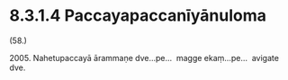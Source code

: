 

# 8.3.1.4 Paccayapaccanīyānuloma





(58.)

2005\. Nahetupaccayā ārammaṇe dve…pe…  magge ekaṃ…pe…  avigate dve.



